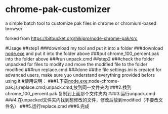 # chrome-pak-customizer
a simple batch tool to customize pak files in chrome or chromium-based browser  

forked from https://bitbucket.org/hikipro/node-chrome-pak/src

#Usage
##step1
###download my tool and put it into a folder
###download [node.exe](https://nodejs.org/download/release/latest/) and put it into the folder above
###put chrome_100_percent.pak into the folder above
###run unpack.cmd
##step2
###check the folder unpacked for files to modify and move the modified file to the folder modified
###run replace.cmd
###done
##the file settings.ini is created for advanced users, make sure yuo understand everything provided befors using it
#使用说明：
###1.下载[node.exe](https://nodejs.org/download/release/latest/);node-chrome-pak.js;replace.cmd;unpack.cmd,放到同一文件夹内
###2.找到 chrome_100_percent.pak 复制到上面那个文件夹内
###3.运行unpack.cmd
###4.在unpacked文件夹内找到想修改的文件，修改后放到modified（不要改文件名）
###5.运行replace.cmd
###6.完成
